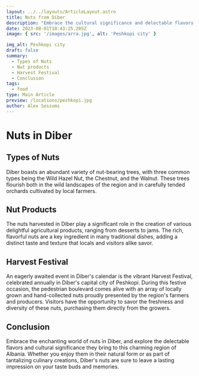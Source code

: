 ```yaml
---
layout: ../../layouts/ArticleLayout.astro
title: Nuts from Diber
description: "Embrace the cultural significance and delectable flavors of Diber's nutty treasures that captivate both locals and visitors alike."
date: 2023-08-01T18:43:25.205Z
image: { src: '/images/arra.jpg', alt: 'Peshkopi city' }

img_alt: Peshkopi city
draft: false
summary:
  - Types of Nuts
  - Nut products
  - Harvest Festival
  - Conclusion
tags:
  - food
type: Main Article
preview: /locations/peshkopi.jpg
author: Alex Sessums
---
```


# Nuts in Diber

## Types of Nuts

Diber boasts an abundant variety of nut-bearing trees, with three common types being the Wild Hazel Nut, the Chestnut, and the Walnut. These trees flourish both in the wild landscapes of the region and in carefully tended orchards cultivated by local farmers.

## Nut Products

The nuts harvested in Diber play a significant role in the creation of various delightful agricultural products, ranging from desserts to jams. The rich, flavorful nuts are a key ingredient in many traditional dishes, adding a distinct taste and texture that locals and visitors alike savor.

## Harvest Festival

An eagerly awaited event in Diber's calendar is the vibrant Harvest Festival, celebrated annually in Diber's capital city of Peshkopi. During this festive occasion, the pedestrian boulevard comes alive with an array of locally grown and hand-collected nuts proudly presented by the region's farmers and producers. Visitors have the opportunity to savor the freshness and diversity of these nuts, purchasing them directly from the growers.

## Conclusion

Embrace the enchanting world of nuts in Diber, and explore the delectable flavors and cultural significance they bring to this charming region of Albania. Whether you enjoy them in their natural form or as part of tantalizing culinary creations, Diber's nuts are sure to leave a lasting impression on your taste buds and memories.
